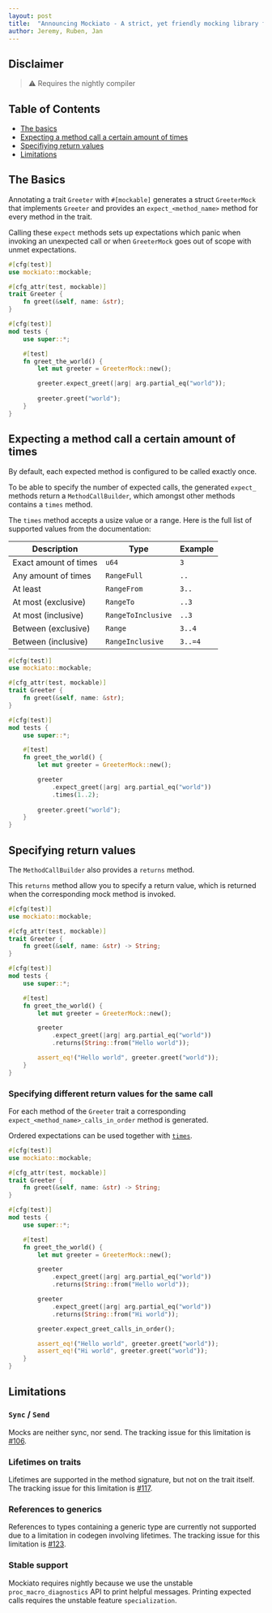 ```yaml
---
layout: post
title:  "Announcing Mockiato - A strict, yet friendly mocking library for Rust 2018"
author: Jeremy, Ruben, Jan
---
```


## Disclaimer
 > ⚠️ Requires the nightly compiler

## Table of Contents
- [The basics](#the-basics)  
- [Expecting a method call a certain amount of times](#expecting-a-method-call-a-certain-amount-of-times)
- [Specifiying return values](#specifying-return-values)
- [Limitations](#limitations)

## The Basics
Annotating a trait `Greeter` with `#[mockable]` generates a struct `GreeterMock` that implements `Greeter`
and provides an `expect_<method_name>` method for every method in the trait.

Calling these `expect` methods sets up expectations which panic when invoking an 
unexpected call or when `GreeterMock` goes out of scope with unmet expectations.

```rust
#[cfg(test)]
use mockiato::mockable;

#[cfg_attr(test, mockable)]
trait Greeter {
    fn greet(&self, name: &str);
}

#[cfg(test)]
mod tests {
    use super::*;

    #[test]
    fn greet_the_world() {
        let mut greeter = GreeterMock::new();

        greeter.expect_greet(|arg| arg.partial_eq("world"));
        
        greeter.greet("world");
    }
}
```

## Expecting a method call a certain amount of times
By default, each expected method is configured to be called exactly once.

To be able to specify the number of expected calls, the generated `expect_` methods return a `MethodCallBuilder`, which amongst other methods contains a `times` method.

The `times` method accepts a usize value or a range. Here is the full list of supported values from the documentation:

| Description           | Type               | Example |
| --------------------- | ------------------ | ------- |
| Exact amount of times | `u64`              | `3`     |
| Any amount of times   | `RangeFull`        | `..`    |
| At least              | `RangeFrom`        | `3..`   |
| At most (exclusive)   | `RangeTo`          | `..3`   |
| At most (inclusive)   | `RangeToInclusive` | `..3`   |
| Between (exclusive)   | `Range`            | `3..4`  |
| Between (inclusive)   | `RangeInclusive`   | `3..=4` |

```rust
#[cfg(test)]
use mockiato::mockable;

#[cfg_attr(test, mockable)]
trait Greeter {
    fn greet(&self, name: &str);
}

#[cfg(test)]
mod tests {
    use super::*;

    #[test]
    fn greet_the_world() {
        let mut greeter = GreeterMock::new();

        greeter
            .expect_greet(|arg| arg.partial_eq("world"))
            .times(1..2);
        
        greeter.greet("world");
    }
}
```

## Specifying return values
The `MethodCallBuilder` also provides a `returns` method.

This `returns` method allow you to specify a return value, which is returned when the corresponding mock method is invoked.

```rust
#[cfg(test)]
use mockiato::mockable;

#[cfg_attr(test, mockable)]
trait Greeter {
    fn greet(&self, name: &str) -> String;
}

#[cfg(test)]
mod tests {
    use super::*;

    #[test]
    fn greet_the_world() {
        let mut greeter = GreeterMock::new();

        greeter
            .expect_greet(|arg| arg.partial_eq("world"))
            .returns(String::from("Hello world"));

        assert_eq!("Hello world", greeter.greet("world"));
    }
}
```

### Specifying different return values for the same call
For each method of the `Greeter` trait a corresponding `expect_<method_name>_calls_in_order` method is generated.

Ordered expectations can be used together with [`times`](#expecting-a-method-call-a-certain-amount-of-times).

```rust
#[cfg(test)]
use mockiato::mockable;

#[cfg_attr(test, mockable)]
trait Greeter {
    fn greet(&self, name: &str) -> String;
}

#[cfg(test)]
mod tests {
    use super::*;

    #[test]
    fn greet_the_world() {
        let mut greeter = GreeterMock::new();

        greeter
            .expect_greet(|arg| arg.partial_eq("world"))
            .returns(String::from("Hello world"));

        greeter
            .expect_greet(|arg| arg.partial_eq("world"))
            .returns(String::from("Hi world"));

        greeter.expect_greet_calls_in_order();

        assert_eq!("Hello world", greeter.greet("world"));
        assert_eq!("Hi world", greeter.greet("world"));
    }
}
```

## Limitations
### `Sync` / `Send`
Mocks are neither sync, nor send. The tracking issue for this limitation is [#106](https://github.com/myelin-ai/mockiato/issues/106).

### Lifetimes on traits
Lifetimes are supported in the method signature, but not on the trait itself. The tracking issue for this limitation is [#117](https://github.com/myelin-ai/mockiato/issues/117).

### References to generics
References to types containing a generic type are currently not supported due to a limitation in codegen involving lifetimes. The tracking issue for this limitation is [#123](https://github.com/myelin-ai/mockiato/issues/123).

### Stable support
Mockiato requires nightly because we use the unstable `proc_macro_diagnostics` API to print helpful messages.
Printing expected calls requires the unstable feature `specialization`.
